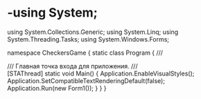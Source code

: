# -using System;
using System.Collections.Generic;
using System.Linq;
using System.Threading.Tasks;
using System.Windows.Forms;

namespace CheckersGame
{
    static class Program
    {
        /// <summary>
        /// Главная точка входа для приложения.
        /// </summary>
        [STAThread]
        static void Main()
        {
            Application.EnableVisualStyles();
            Application.SetCompatibleTextRenderingDefault(false);
            Application.Run(new Form1());
        }
    }
}
